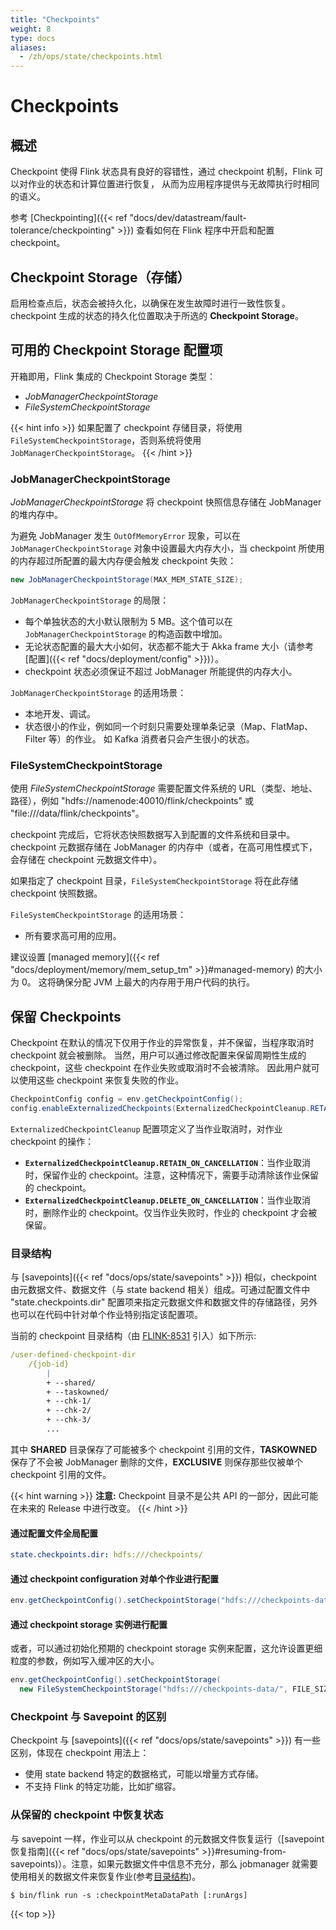 ```yaml
---
title: "Checkpoints"
weight: 8
type: docs
aliases:
  - /zh/ops/state/checkpoints.html
---
```

<!--
Licensed to the Apache Software Foundation (ASF) under one
or more contributor license agreements.  See the NOTICE file
distributed with this work for additional information
regarding copyright ownership.  The ASF licenses this file
to you under the Apache License, Version 2.0 (the
"License"); you may not use this file except in compliance
with the License.  You may obtain a copy of the License at

  http://www.apache.org/licenses/LICENSE-2.0

Unless required by applicable law or agreed to in writing,
software distributed under the License is distributed on an
"AS IS" BASIS, WITHOUT WARRANTIES OR CONDITIONS OF ANY
KIND, either express or implied.  See the License for the
specific language governing permissions and limitations
under the License.
-->

# Checkpoints

## 概述

Checkpoint 使得 Flink 状态具有良好的容错性，通过 checkpoint 机制，Flink 可以对作业的状态和计算位置进行恢复，
从而为应用程序提供与无故障执行时相同的语义。

参考 [Checkpointing]({{< ref "docs/dev/datastream/fault-tolerance/checkpointing" >}}) 查看如何在 Flink 程序中开启和配置 checkpoint。

## Checkpoint Storage（存储）

启用检查点后，状态会被持久化，以确保在发生故障时进行一致性恢复。checkpoint 生成的状态的持久化位置取决于所选的 **Checkpoint Storage**。

## 可用的 Checkpoint Storage 配置项

开箱即用，Flink 集成的 Checkpoint Storage 类型：

 - *JobManagerCheckpointStorage*
 - *FileSystemCheckpointStorage*

{{< hint info >}}
如果配置了 checkpoint 存储目录，将使用 `FileSystemCheckpointStorage`，否则系统将使用 `JobManagerCheckpointStorage`。
{{< /hint >}}

### JobManagerCheckpointStorage

*JobManagerCheckpointStorage* 将 checkpoint 快照信息存储在 JobManager 的堆内存中。

为避免 JobManager 发生 `OutOfMemoryError` 现象，可以在 `JobManagerCheckpointStorage` 对象中设置最大内存大小，当 checkpoint 所使用的内存超过所配置的最大内存便会触发 checkpoint 失败：

```java
new JobManagerCheckpointStorage(MAX_MEM_STATE_SIZE);
```

`JobManagerCheckpointStorage` 的局限：

  - 每个单独状态的大小默认限制为 5 MB。这个值可以在 `JobManagerCheckpointStorage` 的构造函数中增加。
  - 无论状态配置的最大大小如何，状态都不能大于 Akka frame 大小（请参考 [配置]({{< ref "docs/deployment/config" >}})）。
  - checkpoint 状态必须保证不超过 JobManager 所能提供的内存大小。

`JobManagerCheckpointStorage` 的适用场景：

  - 本地开发、调试。
  - 状态很小的作业，例如同一个时刻只需要处理单条记录（Map、FlatMap、Filter 等）的作业。 如 Kafka 消费者只会产生很小的状态。

### FileSystemCheckpointStorage

使用 *FileSystemCheckpointStorage* 需要配置文件系统的 URL（类型、地址、路径），例如 "hdfs://namenode:40010/flink/checkpoints" 或 "file:///data/flink/checkpoints"。

checkpoint 完成后，它将状态快照数据写入到配置的文件系统和目录中。checkpoint 元数据存储在 JobManager 的内存中（或者，在高可用性模式下，会存储在 checkpoint 元数据文件中）。

如果指定了 checkpoint 目录，`FileSystemCheckpointStorage` 将在此存储 checkpoint 快照数据。

`FileSystemCheckpointStorage` 的适用场景：

  - 所有要求高可用的应用。

建议设置 [managed memory]({{< ref "docs/deployment/memory/mem_setup_tm" >}}#managed-memory) 的大小为 0。
这将确保分配 JVM 上最大的内存用于用户代码的执行。

## 保留 Checkpoints

Checkpoint 在默认的情况下仅用于作业的异常恢复，并不保留，当程序取消时 checkpoint 就会被删除。
当然，用户可以通过修改配置来保留周期性生成的 checkpoint，这些 checkpoint 在作业失败或取消时不会被清除。
因此用户就可以使用这些 checkpoint 来恢复失败的作业。

```java
CheckpointConfig config = env.getCheckpointConfig();
config.enableExternalizedCheckpoints(ExternalizedCheckpointCleanup.RETAIN_ON_CANCELLATION);
```

`ExternalizedCheckpointCleanup` 配置项定义了当作业取消时，对作业 checkpoint 的操作：
- **`ExternalizedCheckpointCleanup.RETAIN_ON_CANCELLATION`**：当作业取消时，保留作业的 checkpoint。注意，这种情况下，需要手动清除该作业保留的 checkpoint。
- **`ExternalizedCheckpointCleanup.DELETE_ON_CANCELLATION`**：当作业取消时，删除作业的 checkpoint。仅当作业失败时，作业的 checkpoint 才会被保留。

### 目录结构

与 [savepoints]({{< ref "docs/ops/state/savepoints" >}}) 相似，checkpoint 由元数据文件、数据文件（与 state backend 相关）组成。可通过配置文件中 "state.checkpoints.dir" 配置项来指定元数据文件和数据文件的存储路径，另外也可以在代码中针对单个作业特别指定该配置项。

当前的 checkpoint 目录结构（由 [FLINK-8531](https://issues.apache.org/jira/browse/FLINK-8531) 引入）如下所示:

```yaml
/user-defined-checkpoint-dir
    /{job-id}
        |
        + --shared/
        + --taskowned/
        + --chk-1/
        + --chk-2/
        + --chk-3/
        ...
```

其中 **SHARED** 目录保存了可能被多个 checkpoint 引用的文件，**TASKOWNED** 保存了不会被 JobManager 删除的文件，**EXCLUSIVE** 则保存那些仅被单个 checkpoint 引用的文件。

{{< hint warning >}}
**注意:** Checkpoint 目录不是公共 API 的一部分，因此可能在未来的 Release 中进行改变。
{{< /hint >}}

#### 通过配置文件全局配置

```yaml
state.checkpoints.dir: hdfs:///checkpoints/
```

#### 通过 checkpoint configuration 对单个作业进行配置

```java
env.getCheckpointConfig().setCheckpointStorage("hdfs:///checkpoints-data/");
```

#### 通过 checkpoint storage 实例进行配置

或者，可以通过初始化预期的 checkpoint storage 实例来配置，这允许设置更细粒度的参数，例如写入缓冲区的大小。

```java
env.getCheckpointConfig().setCheckpointStorage(
  new FileSystemCheckpointStorage("hdfs:///checkpoints-data/", FILE_SIZE_THESHOLD));
```

### Checkpoint 与 Savepoint 的区别

Checkpoint 与 [savepoints]({{< ref "docs/ops/state/savepoints" >}}) 有一些区别，体现在 checkpoint 用法上：
- 使用 state backend 特定的数据格式，可能以增量方式存储。
- 不支持 Flink 的特定功能，比如扩缩容。

### 从保留的 checkpoint 中恢复状态

与 savepoint 一样，作业可以从 checkpoint 的元数据文件恢复运行（[savepoint恢复指南]({{< ref "docs/ops/state/savepoints" >}}#resuming-from-savepoints)）。注意，如果元数据文件中信息不充分，那么 jobmanager 就需要使用相关的数据文件来恢复作业(参考[目录结构](#directory-structure))。

```shell
$ bin/flink run -s :checkpointMetaDataPath [:runArgs]
```

{{< top >}}
